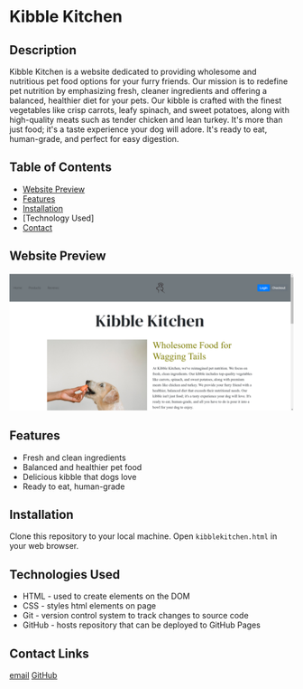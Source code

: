 # Kibble Kitchen

## Description

Kibble Kitchen is a website dedicated to providing wholesome and nutritious pet food options for your furry friends. Our mission is to redefine pet nutrition by emphasizing fresh, cleaner ingredients and offering a balanced, healthier diet for your pets. Our kibble is crafted with the finest vegetables like crisp carrots, leafy spinach, and sweet potatoes, along with high-quality meats such as tender chicken and lean turkey. It's more than just food; it's a taste experience your dog will adore. It's ready to eat, human-grade, and perfect for easy digestion.

## Table of Contents
- [Website Preview](#website-preview)
- [Features](#feature)
- [Installation](#installation)
- [Technology Used]
- [Contact](#contact)


## Website Preview
![Kibble Kitchen Website Preview](kibblekitchensh.png)

## Features

- Fresh and clean ingredients
- Balanced and healthier pet food
- Delicious kibble that dogs love
- Ready to eat, human-grade


## Installation

Clone this repository to your local machine.
Open `kibblekitchen.html` in your web browser.

## Technologies Used
- HTML - used to create elements on the DOM
- CSS - styles html elements on page
- Git - version control system to track changes to source code
- GitHub - hosts repository that can be deployed to GitHub Pages

## Contact Links
[email](melendezdiana95@gmail.com)
[GitHub](https://github.com/melzmatz)